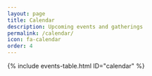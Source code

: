 ```yaml
---
layout: page
title: Calendar
description: Upcoming events and gatherings
permalink: /calendar/
icon: fa-calendar
order: 4
---
```


{% include events-table.html ID="calendar" %}


